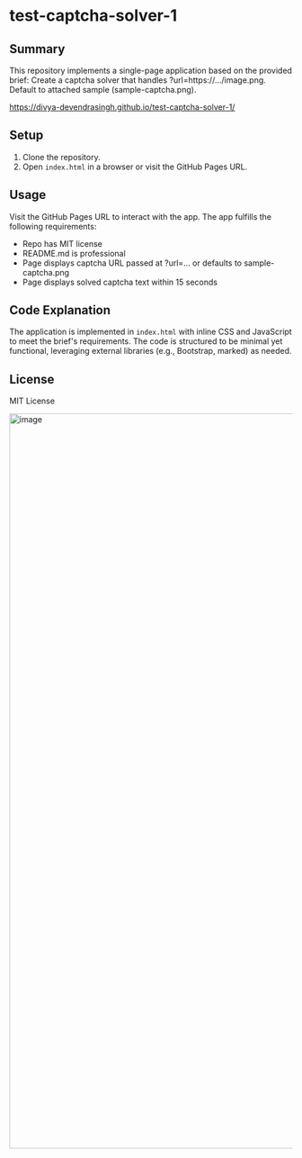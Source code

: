 # test-captcha-solver-1

## Summary
This repository implements a single-page application based on the provided brief: Create a captcha solver that handles ?url=https://.../image.png. Default to attached sample (sample-captcha.png).

https://divya-devendrasingh.github.io/test-captcha-solver-1/

## Setup
1. Clone the repository.
2. Open `index.html` in a browser or visit the GitHub Pages URL.

## Usage
Visit the GitHub Pages URL to interact with the app. The app fulfills the following requirements:
- Repo has MIT license
- README.md is professional
- Page displays captcha URL passed at ?url=... or defaults to sample-captcha.png
- Page displays solved captcha text within 15 seconds

## Code Explanation
The application is implemented in `index.html` with inline CSS and JavaScript to meet the brief's requirements. The code is structured to be minimal yet functional, leveraging external libraries (e.g., Bootstrap, marked) as needed.

## License
MIT License

<img width="2384" height="1306" alt="image" src="https://github.com/user-attachments/assets/13a847c1-fd30-4a53-a19e-11dd60eb5ab2" />
